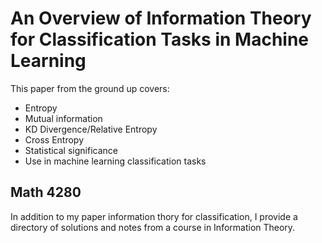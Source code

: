 # An Overview of Information Theory for Classification Tasks in Machine Learning

This paper from the ground up covers:
- Entropy
- Mutual information
- KD Divergence/Relative Entropy
- Cross Entropy
- Statistical significance
- Use in machine learning classification tasks

## Math 4280

In addition to my paper information thory for classification, I provide a directory of solutions and notes from a course in Information Theory.
